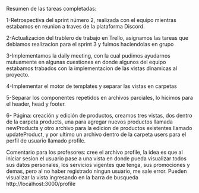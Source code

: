 Resumen de las tareas completadas:

1-Retrospectiva del sprint número 2, realizada con el equipo mientras estabamos en reunion a traves de la plataforma Discord.

2-Actualizacion del trablero de trabajo en Trello, asignamos las tareas que debiamos realizacion para el sprint 3 y fuimos haciendolas en grupo 

3-Implementamos la daily meeting, con la cual pudimos ayudarnos mutuamente en algunas cuestiones en donde algunos del equipo estabamos trabados con la implementacion de las vistas dinamicas al proyecto.

4-Implementar el motor de templates y separar las vistas en carpetas

5-Separar los componentes repetidos en archivos parciales, lo hicimos para el header, head y footer. 

6- Página: creación y edición de productos, creamos tres vistas, dos dentro de la carpeta products, una para agregar nuevos productos llamada newProducts y otro archivo para la edicion de productos existentes llamado updateProduct, y por ultimo un archivo dentro de la carpeta users para el perfil de usuario llamado profile.


Comentario para los profesores: cree el archivo profile, la idea es que al iniciar sesion el usuario pase a una vista en donde pueda visualizar todos sus datos personales, los servicios vigentes que tenga, sus promociones y demas, pero al no haber registrado ningun usuario, me sale error. Pueden visualizar la vista ingresando en la barra de busqueda http://localhost:3000/profile 


